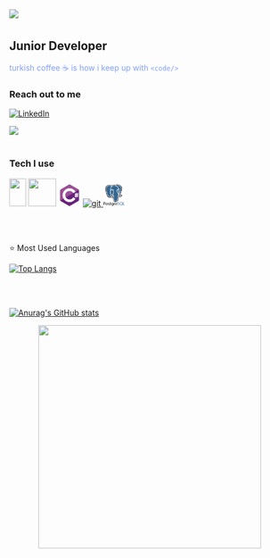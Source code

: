 




<h1 align="left">
  <a href="https://git.io/typing-svg">
    <img src="https://readme-typing-svg.herokuapp.com?color=F70C37&center=yanl%C4%B1%C5%9F&vCenter=yanl%C4%B1%C5%9F&lines=Hello!;I+am+Hatice+Zehra">
  </a>
</h1>

## Junior  Developer

<font color="#829FF7">turkish coffee ☕ is how i keep up with `<code/>` </font>

### Reach out to me
  [![LinkedIn](https://icons.iconarchive.com/icons/limav/flat-gradient-social/48/Linkedin-icon.png)](https://www.linkedin.com/in/haticezehraorhan/)

<img  width="22" src="[https://unpkg.com/simple-icons@v4/icons/linkedin.svg](https://cdn3.iconfinder.com/data/icons/inficons/512/linkedin.png)" align="left" />

<br />
<br />


### Tech I use

<p align="left"> 
 <img src="https://www.logolynx.com/images/logolynx/40/4070ab2cfaaaa20f057a719f1805d853.png" width="30" height="50" style="max-width: 100%;">  
<img src="https://intellitech.pro/wp-content/uploads/2019/01/ff-min.png" width="50" height="50" style="max-width: 100%;">
 <img src="https://raw.githubusercontent.com/devicons/devicon/master/icons/csharp/csharp-original.svg" alt="csharp" width="40" height="40"/> 
  <a href="https://git-scm.com/" target="_blank" rel="noreferrer"> <img src="https://www.vectorlogo.zone/logos/git-scm/git-scm-icon.svg" alt="git" width="40" height="40"/> <a href="https://www.microsoft.com/en-us/sql-server" target="_blank" rel="noreferrer">
 <img src="https://raw.githubusercontent.com/devicons/devicon/master/icons/postgresql/postgresql-original-wordmark.svg" alt="postgresql" width="40" height="40"/> </a> </p>
  <br />
<br />

 <p style="vertical-align:top;">
<summary> ⭐  Most Used Languages</summary>
</p>

[![Top Langs](https://github-readme-stats.vercel.app/api/top-langs/?username=Utkuulas&layout=compact&theme=midnight-purple)](https://github.com/anuraghazra/github-readme-stats)

<br />
<br />

[![Anurag's GitHub stats](https://github-readme-stats.vercel.app/api?username=haticezehra&count_private=true&show_icons=true&theme=midnight-purple)](https://github.com/anuraghazra/github-readme-stats)
  

  






[linkedin]: https://www.linkedin.com/in/hatice-zehra-orhan-021500208/

<p align="center">
<img width="400px" height="400px" src="https://camo.githubusercontent.com/eeb8cd4e855207aedb43d01748922ef4b70142c04ee953525e3933862b7da00c/68747470733a2f2f6d65646961322e67697068792e636f6d2f6d656469612f53576f536b4e36447854737a71494b4571762f67697068792e6769663f6369643d6563663035653437316b696c7477686e667239323130746e69326c366e646c773931396e776370393333676f36663969267269643d67697068792e6769662663743d67"/>
</p>
